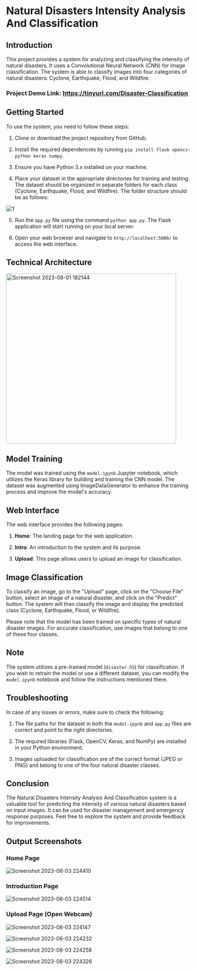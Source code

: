 # Natural Disasters Intensity Analysis And Classification

## Introduction

This project provides a system for analyzing and classifying the intensity of natural disasters. It uses a Convolutional Neural Network (CNN) for image classification. The system is able to classify images into four categories of natural disasters: Cyclone, Earthquake, Flood, and Wildfire.

### Project Demo Link: https://tinyurl.com/Disaster-Classification

## Getting Started

To use the system, you need to follow these steps:

1. Clone or download the project repository from GitHub.

2. Install the required dependencies by running `pip install flask opencv-python keras numpy`.

3. Ensure you have Python 3.x installed on your machine.

4. Place your dataset in the appropriate directories for training and testing. The dataset should be organized in separate folders for each class (Cyclone, Earthquake, Flood, and Wildfire). The folder structure should be as follows:

![1](https://github.com/Sreeja799/Natural_Disasters_Intensity_Analysis_And_Classification/assets/73770166/d3fbdc11-7a66-49fc-ab4e-3e23432cc64b)


5. Run the `app.py` file using the command `python app.py`. The Flask application will start running on your local server.

6. Open your web browser and navigate to `http://localhost:5000/` to access the web interface.

## Technical Architecture
<img width="462" alt="Screenshot 2023-08-01 182144" src="https://github.com/Sreeja799/Natural_Disasters_Intensity_Analysis_And_Classification/assets/73770166/29ff5d44-ee6f-469d-b551-3857cca507a8">

## Model Training

The model was trained using the `model.ipynb` Jupyter notebook, which utilizes the Keras library for building and training the CNN model. The dataset was augmented using ImageDataGenerator to enhance the training process and improve the model's accuracy.

## Web Interface

The web interface provides the following pages:

1. **Home**: The landing page for the web application.

2. **Intro**: An introduction to the system and its purpose.

3. **Upload**: This page allows users to upload an image for classification.

## Image Classification

To classify an image, go to the "Upload" page, click on the "Choose File" button, select an image of a natural disaster, and click on the "Predict" button. The system will then classify the image and display the predicted class (Cyclone, Earthquake, Flood, or Wildfire).

Please note that the model has been trained on specific types of natural disaster images. For accurate classification, use images that belong to one of these four classes.

## Note

The system utilizes a pre-trained model (`disaster.h5`) for classification. If you wish to retrain the model or use a different dataset, you can modify the `model.ipynb` notebook and follow the instructions mentioned there.

## Troubleshooting

In case of any issues or errors, make sure to check the following:

1. The file paths for the dataset in both the `model.ipynb` and `app.py` files are correct and point to the right directories.

2. The required libraries (Flask, OpenCV, Keras, and NumPy) are installed in your Python environment.

3. Images uploaded for classification are of the correct format (JPEG or PNG) and belong to one of the four natural disaster classes.

## Conclusion

The Natural Disasters Intensity Analysis And Classification system is a valuable tool for predicting the intensity of various natural disasters based on input images. It can be used for disaster management and emergency response purposes. Feel free to explore the system and provide feedback for improvements.

## Output Screenshots

### Home Page
![Screenshot 2023-08-03 224410](https://github.com/Sreeja799/Natural_Disasters_Intensity_Analysis_And_Classification/assets/73770166/bb1264c1-6ae5-403d-8da2-75aafca76908)

### Introduction Page
![Screenshot 2023-08-03 224514](https://github.com/Sreeja799/Natural_Disasters_Intensity_Analysis_And_Classification/assets/73770166/04079808-c40d-4614-aa07-dcf43473ad25)

### Upload Page (Open Webcam)
![Screenshot 2023-08-03 224147](https://github.com/Sreeja799/Natural_Disasters_Intensity_Analysis_And_Classification/assets/73770166/0b4b3a8b-88b2-4fc6-be2f-473c28c4e1f7)

![Screenshot 2023-08-03 224232](https://github.com/Sreeja799/Natural_Disasters_Intensity_Analysis_And_Classification/assets/73770166/8817b87f-9d77-4d44-b66b-fbefc1154c46)

![Screenshot 2023-08-03 224258](https://github.com/Sreeja799/Natural_Disasters_Intensity_Analysis_And_Classification/assets/73770166/42812f04-ce44-4d77-bb53-817e10d72b21)

![Screenshot 2023-08-03 224326](https://github.com/Sreeja799/Natural_Disasters_Intensity_Analysis_And_Classification/assets/73770166/249707ca-9793-4d13-8254-d5e3d76e97cd)

